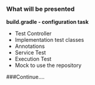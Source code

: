 ###  What will be presented

__build.gradle -  configuration task__
- Test Controller
- Implementation test classes 
- Annotations 
- Service Test
- Execution Test
- Mock to use the repository



###Continue....